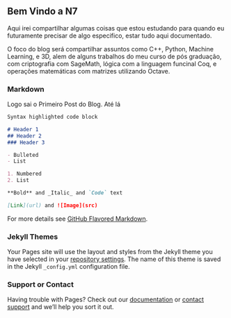 ## Bem Vindo a N7

Aqui irei compartilhar algumas coisas que estou estudando para quando eu futuramente precisar de algo especifico, estar tudo aqui documentado.

O foco do blog será compartilhar assuntos como C++, Python, Machine Learning, e 3D, alem de alguns trabalhos do meu curso de pós graduação, com criptografia com SageMath, lógica com a linguagem funcinal Coq, e operações matemáticas com matrizes utilizando Octave.

### Markdown

Logo sai o Primeiro Post do Blog. Até lá

```markdown
Syntax highlighted code block

# Header 1
## Header 2
### Header 3

- Bulleted
- List

1. Numbered
2. List

**Bold** and _Italic_ and `Code` text

[Link](url) and ![Image](src)
```

For more details see [GitHub Flavored Markdown](https://guides.github.com/features/mastering-markdown/).

### Jekyll Themes

Your Pages site will use the layout and styles from the Jekyll theme you have selected in your [repository settings](https://github.com/NewgateBR/NewgateBR.github.io/settings). The name of this theme is saved in the Jekyll `_config.yml` configuration file.

### Support or Contact

Having trouble with Pages? Check out our [documentation](https://help.github.com/categories/github-pages-basics/) or [contact support](https://github.com/contact) and we’ll help you sort it out.
